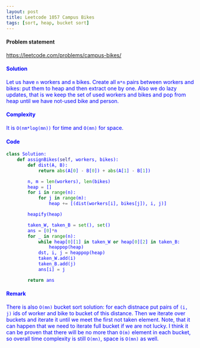```yaml
---
layout: post
title: Leetcode 1057 Campus Bikes
tags: [sort, heap, bucket sort]
---
```


#### Problem statement

<a href="https://leetcode.com/problems/campus-bikes/"> <font color = blue>https://leetcode.com/problems/campus-bikes/

#### Solution
Let us have `n` workers and `m` bikes. Create all `m*n` pairs between workers and bikes: put them to heap and then extract one by one. Also we do lazy updates, that is we keep the set of used workers and bikes and pop from heap until we have not-used bike and person.

#### Complexity
It is `O(nm*log(mn))` for time and `O(mn)` for space.

#### Code
```python
class Solution:
    def assignBikes(self, workers, bikes):
        def dist(A, B):
            return abs(A[0] - B[0]) + abs(A[1] - B[1])

        n, m = len(workers), len(bikes)
        heap = []
        for i in range(n):
            for j in range(m):
                heap += [(dist(workers[i], bikes[j]), i, j)]

        heapify(heap)

        taken_W, taken_B = set(), set()
        ans = [0]*n
        for _ in range(n):
            while heap[0][1] in taken_W or heap[0][2] in taken_B:
                heappop(heap)
            dst, i, j = heappop(heap)
            taken_W.add(i)
            taken_B.add(j)
            ans[i] = j

        return ans
```

#### Remark
There is also `O(mn)` bucket sort solution: for each distnace put pairs of `(i, j)` ids of worker and bike to bucket of this distance. Then we iterate over buckets and iterate it until we meet the first not taken element. Note, that it can happen that we need to iterate full bucket if we are not lucky. I think it can be proven that there will be no more than `O(m)` element in each bucket, so overall time complexity is still `O(mn)`, space is `O(mn)` as well.

